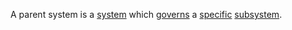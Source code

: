 A parent system is a [system](https://github.com/gcassel/Modular-Organization-Terminology/blob/master/terms/system.md) which [governs](https://github.com/gcassel/Modular-Organization-Terminology/blob/master/terms/governance.md) a [specific](https://github.com/gcassel/Modular-Organization-Terminology/blob/master/terms/specific.md) [subsystem](https://github.com/gcassel/Modular-Organization-Terminology/blob/master/terms/subsystem.md).
